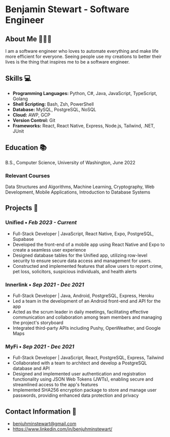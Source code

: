# **Benjamin Stewart** - Software Engineer

## About Me 👱🏻‍♂️
I am a software engineer who loves to automate everything and make life more efficient for everyone. Seeing people use my creations to better their lives is the thing that inspires me to be a software engineer. 

## Skills 💻
- **Programming Languages:** Python, C#, Java, JavaScript, TypeScript, Golang
- **Shell Scripting:** Bash, Zsh, PowerShell
- **Database:** MySQL, PostgreSQL, NoSQL
- **Cloud:** AWP, GCP
- **Version Control:** Git
- **Frameworks:** React, React Native, Express, Node.js, Tailwind, .NET, JUnit

## Education 📚
B.S., Computer Science, University of Washington, June 2022
### Relevant Courses
Data Structures and Algorithms, Machine Learning, Cryptography, Web Development, Mobile Applications, Introduction to Database Systems

## Projects 📁

### **Unified** • *Feb 2023 - Current*
- Full-Stack Developer | JavaScript, React Native, Expo, PostgreSQL, Supabase
- Developed the front-end of a mobile app using React Native and Expo to create a seamless user experience
- Designed database tables for the Unified app, utilizing row-level security to ensure secure data access and
management for users.
- Constructed and implemented features that allow users to report crime, pet loss, solicitors, suspicious
individuals, and health alerts

### Innerlink • *Sep 2021 - Dec 2021*
- Full-Stack Developer | Java, Android, PostgreSQL, Express, Heroku
- Led a team in the development of an Android front-end and API for the app
- Acted as the scrum leader in daily meetings, facilitating effective communication and collaboration among
team members and managing the project's storyboard
- Integrated third-party APIs including Pushy, OpenWeather, and Google Maps

### MyFi • *Sep 2021 - Dec 2021*
- Full-Stack Developer | JavaScript, React, PostgreSQL, Express, Tailwind
- Collaborated with a team to architect and develop a PostgreSQL database and API
- Designed and implemented user authentication and registration functionality using JSON Web Tokens
(JWTs), enabling secure and streamlined access to the app's features
- Implemented SHA256 encryption package to store and manage user passwords, providing enhanced data
protection and privacy


## Contact Information 📧
- benjuhminstewart@gmail.com
- https://www.linkedin.com/in/benjuhminstewart/


